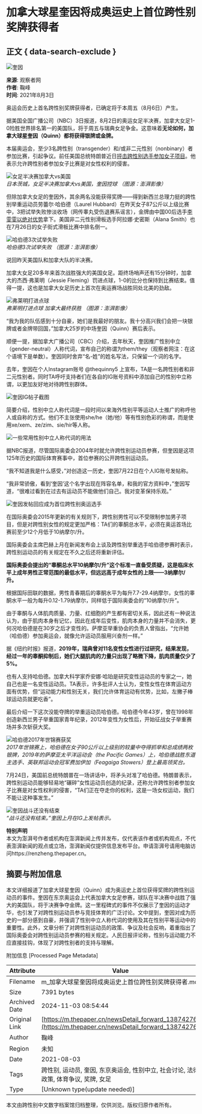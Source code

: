 # 加拿大球星奎因将成奥运史上首位跨性别奖牌获得者

## 正文 { data-search-exclude }


![奎因](https://image.thepaper.cn/publish/interaction/image/4/528/321.jpg)

**来源**: 观察者网  
**作者**: 鞠峰  
**时间**: 2021年8月3日  

奥运会历史上首名跨性别奖牌获得者，已确定将于本周五（8月6日）产生。

据美国全国广播公司（NBC）3日报道，8月2日的奥运女足半决赛，加拿大女足1-0险胜世界排名第一的美国队，将于周五与瑞典女足争金。这意味着**无论如何，加拿大球星奎因（Quinn）都将获得银牌或金牌。**

本届奥运会，至少3名跨性别（transgender）和/或非二元性别（nonbinary）者参加比赛，引起争议。前任美国总统特朗普近日[抨击跨性别选手参加女子项目](http://www.guancha.cn/internation/2021_07_26_600268.shtml)。他表示允许跨性别者参加女子比赛是对女性权利的侵害。

![女足半决赛加拿大vs美国](https://imagepphcloud.thepaper.cn/pph/image/146/102/930.jpg)  
*日本茨城，女足半决赛加拿大vs美国，奎因控球 （图源：澎湃影像）*

但除加拿大女足的奎因外，其余两名没能获得奖牌——得到新西兰总理力挺的跨性别举重运动员劳蕾尔·哈伯德（Laurel Hubbard）在昨天女子87公斤以上级比赛中，3把试举失败惨淡收场（网传睾丸受伤退赛系谣言），金牌由中国00后选手[李雯雯以绝对优势](https://www.guancha.cn/sports/2021_08_02_601345.shtml)拿下。美国非二元性别滑板选手阿拉娜·史密斯（Alana Smith）也在7月26日的女子街式滑板比赛中排名倒一。

![哈伯德3次试举失败](https://imagepphcloud.thepaper.cn/pph/image/146/102/931.jpg)  
*哈伯德3次试举失败 （图源：澎湃影像）*

说回昨天美国队和加拿大队的半决赛。

加拿大女足20多年来首次战胜强大的美国女足。距终场哨声还有15分钟时，加拿大的杰西·弗莱明（Jessie Fleming）罚进点球，1-0的比分也保持到比赛结束。值得一提，这也是加拿大女足历史上首次在奥运赛场战胜同处北美的劲敌。

![弗莱明打进点球](https://imagepphcloud.thepaper.cn/pph/image/146/102/932.jpg)  
*弗莱明打进点球 加拿大最终获胜 （图源：澎湃影像）*

“我为我的队伍感到十分自豪，她们是我最好的朋友。我十分高兴我们会把一块银牌或者金牌带回国，”加拿大25岁的中场奎因（Quinn）赛后表示。

顺便一提，据加拿大广播公司（CBC）介绍，去年秋天，奎因推广性别中立（gender-neutral）人称代词，宣布自己的称谓为them/they（观察者网注：在这个语境下是单数）。奎因同时舍弃“名-姓”的姓名写法，只保留一个词的名字。

去年，奎因在个人Instagram账号 @thequinny5 上宣布，TA是一名跨性别者和非二元性别者。同时TA呼吁支持者们在各自的IG账号资料中添加自己的性别中立称谓，以更加友好地对待跨性别群体。

![奎因IG帖子截图](https://imagepphcloud.thepaper.cn/pph/image/146/102/933.jpg)  

简要介绍，性别中立人称代词是一段时间以来海外性别平等运动人士推广的称呼他人或自称的方式。他们不主张使用she/he（她/他）等有性别色彩的称谓，而是使用xe/xem、ze/zim、sie/hir等人称。

![一些常用性别中立人称代词的用法](https://imagepphcloud.thepaper.cn/pph/image/146/102/934.jpg)  

据NBC报道，尽管国际奥委会2004年时就允许跨性别运动员参赛，但奎因是这项125年历史的国际体育赛事中，首位参赛的公开跨性别运动员。

“我不知道我是什么感受，”对创造这一历史，奎因7月22日在个人IG账号发帖称。

“我非常骄傲，看到‘奎因’这个名字出现在阵容名单，和我的官方资料中，”奎因写道，“很难过看到在过去有运动员不能做他们自己。我对变革保持乐观。”

![奎因发帖回应成为首位跨性别奥运选手](https://imagepphcloud.thepaper.cn/pph/image/146/102/935.jpg)  

在国际奥委会2015年更新的有关规则下，跨性别男性可以不受限制参加男子项目，但是对跨性别女性的规定更加严格：TA们的睾酮总水平，必须在奥运首场比赛前至少12个月低于10纳摩尔/升。

国际奥委会主席巴赫上月在新闻发布会上谈及跨性别举重选手哈伯德参赛时表示，跨性别运动员的有关规定在不久之后还将重新评估。

**国际奥委会提出的“睾酮总水平10纳摩尔/升”这个标准一直备受质疑，这是临床水平上成年男性正常范围的最低水平，但远远高于成年女性的上限——3纳摩尔/升。**

根据国际田联的数据，男性青春期后的睾酮水平为每升7.7-29.4纳摩尔，女性的睾酮水平一般为每升0.12-1.79纳摩尔，同样低于国际奥委会的“10纳摩尔/升”。

由于睾酮与人体肌肉质量、力量、红细胞的产生都有密切关系，因此还有一种说法认为，由于肌肉本身有记忆，因此在成年后变性，肌肉本身的力量并不会消失，更何况哈伯德是在30岁之后才变性的。萨摩亚举重协会的负责人曾指出，“允许她（哈伯德）参加奥运会，就像允许运动员服用兴奋剂一样。”

据《纽约时报》报道，**2019年，瑞典曾对11名变性女性进行过研究，结果发现，经过一年的睾酮抑制后，她们大腿肌肉的力量只出现了略微下降，肌肉质量仅少了5%。**

也有人支持哈伯德。加拿大科学家乔安娜·哈珀是研究变性运动员的专家之一，她自己也是一名变性运动员。TA表示，许多批评人士认为，变性女性在体育运动方面有优势，但“运动能力和性别无关，我们允许体育运动有优势，比如，左撇子棒球运动员就更吃香”。

最后介绍一下这次没能夺牌的举重运动员哈伯德。哈伯德今年43岁，曾在1998年创造新西兰男子举重国家青年纪录，2012年变性为女性后，开始征战女子举重赛场并多次斩获大奖。

![哈伯德2017年世锦赛获奖](https://imagepphcloud.thepaper.cn/pph/image/146/102/936.jpg)  
*2017年世锦赛上，哈伯德在女子90公斤以上级别的较量中夺得抓举和总成绩两枚银牌，2019年的萨摩亚太平洋运动会（the Pacific Games）上，哈伯德战胜东道主选手、英联邦运动会冠军费加伊加（Feagaiga Stowers）登上最高领奖台。*

7月24日，美国前总统特朗普在一场讲话中，将矛头对准了哈伯德。特朗普表示，跨性别运动员能够轻易地“碾碎”女性运动员创造的纪录，还称允许跨性别者参加女子比赛是对女性权利的侵害，“TA们正在夺走你的权利，这是一场女权运动，我们不能让这种事发生。”

![奎因战斗还没有结束](https://imagepphcloud.thepaper.cn/pph/image/146/102/937.jpg)  
*“战斗还没有结束。”奎因上月在IG上发帖表示。*

**特别声明**  
本文为澎湃号作者或机构在澎湃新闻上传并发布，仅代表该作者或机构观点，不代表澎湃新闻的观点或立场，澎湃新闻仅提供信息发布平台。申请澎湃号请用电脑访问https://renzheng.thepaper.cn。

## 摘要与附加信息

<!-- tcd_abstract -->
本文详细报道了加拿大球星奎因（Quinn）成为奥运史上首位获得奖牌的跨性别运动员的事件。奎因在东京奥运会上代表加拿大女足参赛，球队在半决赛中战胜了强大的美国队，将于决赛争夺金牌。这一里程碑式的事件不仅展示了奎因的运动才华，也引发了对跨性别运动员参与竞技体育的广泛讨论。文中提到，奎因对成为历史的一部分感到自豪，并强调了性别中立人称代词的使用及其在性别平等运动中的重要性。此外，文章分析了对跨性别运动员的政策、争议及社会反响，着重指出了国际奥委会对跨性别运动员参赛的相关规定。人民日报评论称，性别与运动能力不应直接挂钩，体现了对跨性别者的支持与理解。
<!-- tcd_abstract_end -->

附加信息 [Processed Page Metadata]

| Attribute       | Value                                  |
|-----------------|----------------------------------------|
| Filename        | m_加拿大球星奎因将成奥运史上首位跨性别奖牌获得者.md                             |
| Size            | 7391 bytes                           |
| Archived Date   | 2024-11-03 08:54:44                             |
| Original Link   | [https://m.thepaper.cn/newsDetail_forward_13874276](https://m.thepaper.cn/newsDetail_forward_13874276)                       |
| Author          | 鞠峰                               |
| Region          | 未知                               |
| Date            | 2021-08-03                                 |
| Tags            | 跨性别, 运动员, 奎因, 东京奥运会, 性别中立, 社会讨论, 法律政策, 体育争议, 奖牌, 女足                                 |
| Type            | [Unknown type(update needed)]                                 |
<!-- tcd_table_end -->

本文由跨性别中文数字档案馆归档整理，仅供浏览。版权归原作者所有。

